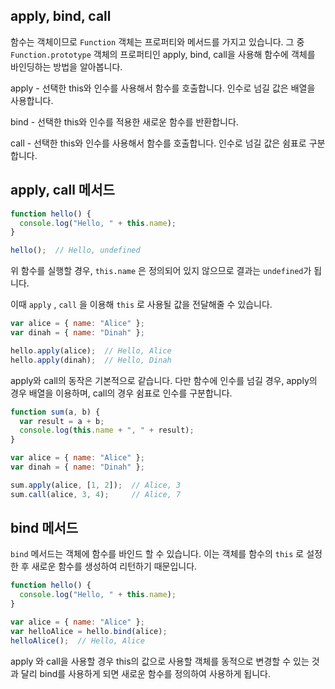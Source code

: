 





## apply, bind, call

함수는 객체이므로 `Function` 객체는 프로퍼티와 메서드를 가지고 있습니다.  그 중 `Function.prototype` 객체의 프로퍼티인 apply, bind, call을 사용해 함수에 객체를 바인딩하는 방법을 알아봅니다.



apply - 선택한 this와 인수를 사용해서 함수를 호출합니다. 인수로 넘길 값은 배열을 사용합니다.

bind - 선택한 this와 인수를 적용한 새로운 함수를 반환합니다.

call - 선택한 this와 인수를 사용해서 함수를 호출합니다. 인수로 넘길 값은 쉼표로 구분합니다.





## apply, call 메서드

```js
function hello() {
  console.log("Hello, " + this.name);
}

hello();  // Hello, undefined
```

위 함수를 실행할 경우, `this.name` 은 정의되어 있지 않으므로 결과는 `undefined`가 됩니다.



이때 `apply` , `call` 을 이용해 `this` 로 사용될 값을 전달해줄 수 있습니다.

```js
var alice = { name: "Alice" };
var dinah = { name: "Dinah" };

hello.apply(alice);  // Hello, Alice
hello.apply(dinah);  // Hello, Dinah
```



apply와 call의 동작은 기본적으로 같습니다. 다만 함수에 인수를 넘길 경우, apply의 경우 배열을 이용하며, call의 경우 쉼표로 인수를 구분합니다.

```js
function sum(a, b) {
  var result = a + b;
  console.log(this.name + ", " + result);
}

var alice = { name: "Alice" };
var dinah = { name: "Dinah" };

sum.apply(alice, [1, 2]);  // Alice, 3
sum.call(alice, 3, 4);     // Alice, 7
```





## bind 메서드

`bind` 메서드는 객체에 함수를 바인드 할 수 있습니다. 이는 객체를 함수의 `this` 로 설정한 후 새로운 함수를 생성하여 리턴하기 때문입니다.

```js
function hello() {
  console.log("Hello, " + this.name);
}

var alice = { name: "Alice" };
var helloAlice = hello.bind(alice);
helloAlice();  // Hello, Alice
```



apply 와 call을 사용할 경우 this의 값으로 사용할 객체를 동적으로 변경할 수 있는 것과 달리 bind를 사용하게 되면 새로운 함수를 정의하여 사용하게 됩니다.



